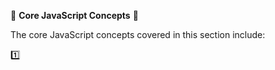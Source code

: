 🚀 **Core JavaScript Concepts** 🚀

The core JavaScript concepts covered in this section include:

1️⃣ **<script> tag**: The <script> tag is used to embed JavaScript code into an HTML document. It can be placed in the <head> or <body> section. Scripts are automatically executed when the browser processes the tag.

2️⃣ **External scripts**: JavaScript code can be placed in separate files and linked to HTML using the "src" attribute in the <script> tag. External scripts are beneficial for caching, reducing traffic, and making pages faster.

3️⃣ **Type and Language attributes**: The "type" attribute in the <script> tag specifies the MIME type of the script. It's not required for modern JavaScript. The "language" attribute is obsolete and no longer makes sense because JavaScript is the default language.

4️⃣ **Comment inside <script> tags**: In the past, comments like "<!-- ... //-->" were used to hide JavaScript code from old browsers. This is not used in modern JavaScript as it's no longer necessary for current browsers.

📝 **Quiz** 📝

1️⃣ Why do we use the <script> tag in HTML documents?
- a) To include CSS styles.
- b) To insert JavaScript code into the document.
- c) To define HTML attributes.
- d) To specify the character encoding of the page.

Answer: b) To insert JavaScript code into the document.

2️⃣ What is the purpose of using an external script file in HTML?
- a) It makes the page load faster.
- b) It helps reduce browser compatibility issues.
- c) It allows caching of the script, making other pages load faster.
- d) It improves the security of the website.

Answer: c) It allows caching of the script, making other pages load faster.

3️⃣ Is the "type" attribute required for the <script> tag in modern JavaScript?
- a) Yes, it's required for all scripts.
- b) Yes, but it is used to specify the version of JavaScript.
- c) No, it's not required for modern JavaScript.
- d) No, it's only used for CSS files.

Answer: c) No, it's not required for modern JavaScript.

4️⃣ Which attribute can't be used with the <script> tag if the "src" attribute is also used?
- a) "type"
- b) "language"
- c) "src"
- d) "async"

Answer: a) "type"

5️⃣ What's the purpose of external scripts in terms of reducing website traffic?
- a) They prevent users from downloading scripts.
- b) They allow caching, so the script is downloaded only once.
- c) They make scripts load asynchronously.
- d) They block other scripts from being downloaded.

Answer: b) They allow caching, so the script is downloaded only once.

🚀 **Code Examples** 🚀

**Inline Script:**

```html
<!DOCTYPE HTML>
<html>

<body>

  <p>Before the script...</p>

  <script>
    alert('Hello, world!');
  </script>

  <p>...After the script.</p>

</body>

</html>
```

**External Script:**

HTML code:
```html
<!DOCTYPE html>
<html>

<body>

  <script src="alert.js"></script>

</body>

</html>
```

JavaScript code in alert.js:
```javascript
alert("I'm JavaScript!");
```

Now, you have a better understanding of attaching JavaScript code to an HTML page and using external scripts! 🎉

To upload this content to your readme.md file on GitHub, simply copy and paste the text into the file and commit the changes. Feel free to add emojis, code examples, and make any necessary formatting adjustments for your GitHub readme file. 🚀😊
